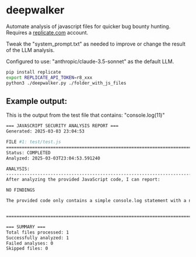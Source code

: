 # deepwalker

Automate analysis of javascript files for quicker bug bounty hunting. Requires a [replicate.com](https://replicate.com) account.

Tweak the "system_prompt.txt" as needed to improve or change the result of the LLM analysis.

Configured to use: "anthropic/claude-3.5-sonnet" as the default LLM.

```sh
pip install replicate
export REPLICATE_API_TOKEN=r8_xxx
python3 ./deepwalker.py ./folder_with_js_files
```

## Example output:

This is the output from the test file that contains: "console.log(11)"

```sh
=== JAVASCRIPT SECURITY ANALYSIS REPORT ===
Generated: 2025-03-03 23:04:53

FILE #1: test/test.js
================================================================================
Status: COMPLETED
Analyzed: 2025-03-03T23:04:53.591240

ANALYSIS:
--------------------------------------------------------------------------------
After analyzing the provided JavaScript code, I can report:

NO FINDINGS

The provided code only contains a simple console.log statement with a numeric value (11), which does not present any security vulnerabilities, exposed secrets, or noteworthy security issues.


================================================================================

=== SUMMARY ===
Total files processed: 1
Successfully analyzed: 1
Failed analyses: 0
Skipped files: 0

```
